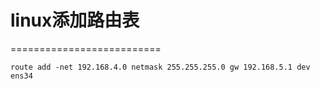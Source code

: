# linux添加路由表
==========================
```
route add -net 192.168.4.0 netmask 255.255.255.0 gw 192.168.5.1 dev ens34
```